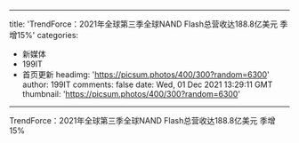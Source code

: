 
---
title: 'TrendForce：2021年全球第三季全球NAND Flash总营收达188.8亿美元 季增15%'
categories: 
 - 新媒体
 - 199IT
 - 首页更新
headimg: 'https://picsum.photos/400/300?random=6300'
author: 199IT
comments: false
date: Wed, 01 Dec 2021 13:29:11 GMT
thumbnail: 'https://picsum.photos/400/300?random=6300'
---

<div>   
TrendForce：2021年全球第三季全球NAND Flash总营收达188.8亿美元 季增15%  
</div>
            